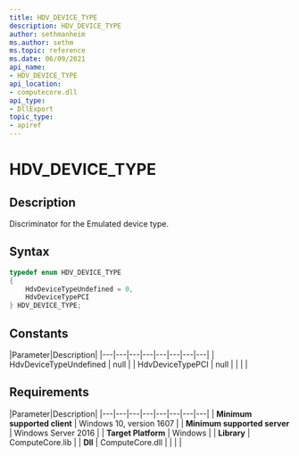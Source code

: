 ```yaml
---
title: HDV_DEVICE_TYPE
description: HDV_DEVICE_TYPE
author: sethmanheim
ms.author: sethm
ms.topic: reference
ms.date: 06/09/2021
api_name:
- HDV_DEVICE_TYPE
api_location:
- computecore.dll
api_type:
- DllExport
topic_type: 
- apiref
---
```

# HDV_DEVICE_TYPE

## Description

Discriminator for the Emulated device type.

## Syntax

```C++
typedef enum HDV_DEVICE_TYPE
{
    HdvDeviceTypeUndefined = 0,
    HdvDeviceTypePCI
} HDV_DEVICE_TYPE;
```

## Constants

|Parameter|Description|
|---|---|---|---|---|---|---|---|
| HdvDeviceTypeUndefined | null |
| HdvDeviceTypePCI | null |
|    |    |

## Requirements

|Parameter|Description|
|---|---|---|---|---|---|---|---|
| **Minimum supported client** | Windows 10, version 1607 |
| **Minimum supported server** | Windows Server 2016 |
| **Target Platform** | Windows |
| **Library** | ComputeCore.lib |
| **Dll** | ComputeCore.dll |
|    |    |
